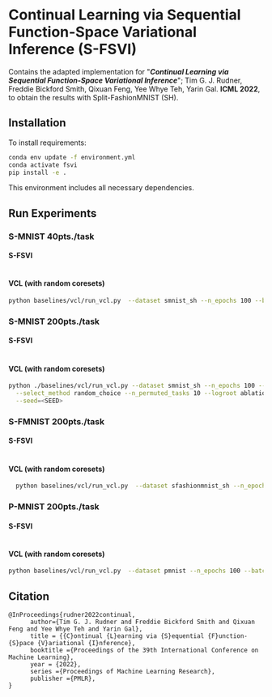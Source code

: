 # Continual Learning via Sequential Function-Space Variational Inference (S-FSVI)

Contains the adapted implementation for "**_Continual Learning via Sequential Function-Space Variational Inference_**"; Tim G. J. Rudner, Freddie Bickford Smith, Qixuan Feng, Yee Whye Teh, Yarin Gal. **ICML 2022**, to obtain the results with Split-FashionMNIST (SH).



## Installation

To install requirements:

```bash
conda env update -f environment.yml
conda activate fsvi
pip install -e .
```
This environment includes all necessary dependencies.

## Run Experiments
### S-MNIST 40pts./task
#### S-FSVI
``` bash
```
#### VCL (with random coresets)
``` bash
python baselines/vcl/run_vcl.py  --dataset smnist_sh --n_epochs 100 --batch_size 256 --hidden_size 256 --n_layers 2  --select_method random_choice --n_permuted_tasks 10 --logroot ablation --subdir vcl_smnist200 --n_coreset_inputs_per_task 40 --seed=<SEED>
```


### S-MNIST 200pts./task
#### S-FSVI
``` bash
```
#### VCL (with random coresets)
``` bash
python ./baselines/vcl/run_vcl.py --dataset smnist_sh --n_epochs 100 --batch_size 256 --hidden_size 256 --n_layers 2 \
  --select_method random_choice --n_permuted_tasks 10 --logroot ablation --subdir vcl_smnist200 --n_coreset_inputs_per_task 200 \
  --seed=<SEED>
```

### S-FMNIST 200pts./task
#### S-FSVI
``` bash
```
#### VCL (with random coresets)
``` bash
  python baselines/vcl/run_vcl.py  --dataset sfashionmnist_sh --n_epochs 100 --batch_size 256 --hidden_size 256 --n_layers 2  --select_method random_choice --n_permuted_tasks 10 --logroot ablation --subdir vcl_sfmnist --n_coreset_inputs_per_task 200 --seed=<SEED>
```


### P-MNIST 200pts./task
#### S-FSVI
``` bash
```

#### VCL (with random coresets)
``` bash
python baselines/vcl/run_vcl.py  --dataset pmnist --n_epochs 100 --batch_size 256 --hidden_size 100 --n_layers 2  --select_method random_choice --n_permuted_tasks 10 --n_coreset_inputs_per_task 200 --seed=<SEED>
```


## Citation

```
@InProceedings{rudner2022continual,
      author={Tim G. J. Rudner and Freddie Bickford Smith and Qixuan Feng and Yee Whye Teh and Yarin Gal},
      title = {{C}ontinual {L}earning via {S}equential {F}unction-{S}pace {V}ariational {I}nference},
      booktitle ={Proceedings of the 39th International Conference on Machine Learning},
      year = {2022},
      series ={Proceedings of Machine Learning Research},
      publisher ={PMLR},
}
```
